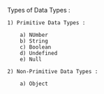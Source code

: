 
Types of Data Types : 

    1) Primitive Data Types : 

        a) NUmber
        b) String
        c) Boolean
        d) Undefined
        e) Null

    2) Non-Primitive Data Types : 

        a) Object

        